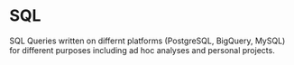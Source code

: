 # SQL
SQL Queries written on differnt platforms (PostgreSQL, BigQuery, MySQL) for different purposes including ad hoc analyses and personal projects.
